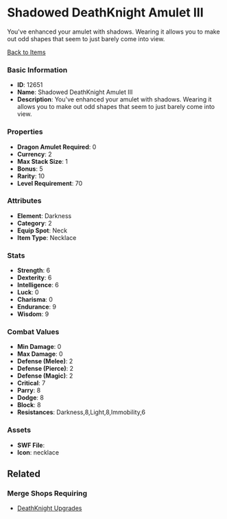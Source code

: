 # Shadowed DeathKnight Amulet III

You've enhanced your amulet with shadows. Wearing it allows you to make out odd shapes that seem to just barely come into view.

[Back to Items](../items.md)

### Basic Information

- **ID**: 12651
- **Name**: Shadowed DeathKnight Amulet III
- **Description**: You&#039;ve enhanced your amulet with shadows. Wearing it allows you to make out odd shapes that seem to just barely come into view.

### Properties

- **Dragon Amulet Required**: 0
- **Currency**: 2
- **Max Stack Size**: 1
- **Bonus**: 5
- **Rarity**: 10
- **Level Requirement**: 70

### Attributes

- **Element**: Darkness
- **Category**: 2
- **Equip Spot**: Neck
- **Item Type**: Necklace

### Stats

- **Strength**: 6
- **Dexterity**: 6
- **Intelligence**: 6
- **Luck**: 0
- **Charisma**: 0
- **Endurance**: 9
- **Wisdom**: 9

### Combat Values

- **Min Damage**: 0
- **Max Damage**: 0
- **Defense (Melee)**: 2
- **Defense (Pierce)**: 2
- **Defense (Magic)**: 2
- **Critical**: 7
- **Parry**: 8
- **Dodge**: 8
- **Block**: 8
- **Resistances**: Darkness,8,Light,8,Immobility,6

### Assets

- **SWF File**: 
- **Icon**: necklace

## Related

### Merge Shops Requiring

- [DeathKnight Upgrades](../merge-shops/210-deathknight-upgrades.md)

